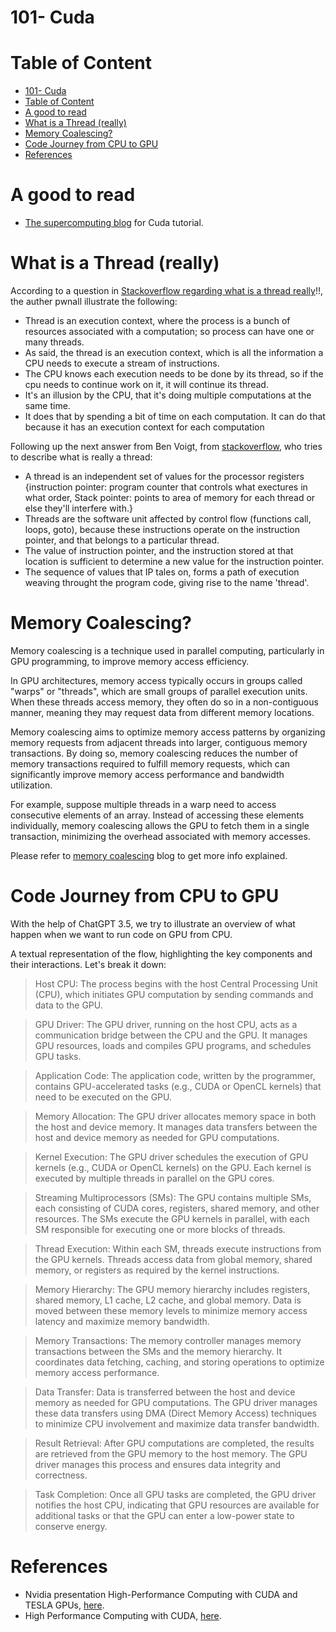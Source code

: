 # 101- Cuda

# Table of Content
- [101- Cuda](#101--cuda)
- [Table of Content](#table-of-content)
- [A good to read](#a-good-to-read)
- [What is a Thread (really)](#what-is-a-thread-really)
- [Memory Coalescing?](#memory-coalescing)
- [Code Journey from CPU to GPU](#code-journey-from-cpu-to-gpu)
- [References](#references)

# A good to read
- [The supercomputing blog](http://supercomputingblog.com/cuda-tutorials/) for Cuda tutorial.

# What is a Thread (really)
According to a question in [Stackoverflow regarding what is a thread really](https://stackoverflow.com/a/5201906)!!, the auther pwnall illustrate the following:
- Thread is an execution context, where the process is a bunch of resources associated with a computation; so process can have one or many threads.
- As said, the thread is an execution context, which is all the information a CPU needs to execute a stream of instructions.
- The CPU knows each execution needs to be done by its thread, so if the cpu needs to continue work on it, it will continue its thread.
- It's an illusion by the CPU, that it's doing multiple computations at the same time.
- It does that by spending a bit of time on each computation. It can do that because it has an execution context for each computation

Following up the next answer from Ben Voigt, from [stackoverflow](https://stackoverflow.com/a/5201879), who tries to describe what is really a thread:
- A thread is an independent set of values for the processor registers {instruction pointer: program counter that controls what exectures in what order, Stack pointer: points to area of memory for each thread or else they'll interfere with.}
- Threads are the software unit affected by control flow (functions call, loops, goto), because these instructions operate on the instruction pointer, and that belongs to a particular thread.
- The value of instruction pointer, and the instruction stored at that location is sufficient to determine a new value for the instruction pointer.
- The sequence of values that IP tales on, forms a path of execution weaving throught the program code, giving rise to the name 'thread'.

# Memory Coalescing?
Memory coalescing is a technique used in parallel computing, particularly in GPU programming, to improve memory access efficiency.

In GPU architectures, memory access typically occurs in groups called "warps" or "threads", which are small groups of parallel execution units. When these threads access memory, they often do so in a non-contiguous manner, meaning they may request data from different memory locations.

Memory coalescing aims to optimize memory access patterns by organizing memory requests from adjacent threads into larger, contiguous memory transactions. By doing so, memory coalescing reduces the number of memory transactions required to fulfill memory requests, which can significantly improve memory access performance and bandwidth utilization.

For example, suppose multiple threads in a warp need to access consecutive elements of an array. Instead of accessing these elements individually, memory coalescing allows the GPU to fetch them in a single transaction, minimizing the overhead associated with memory accesses.

Please refer to [memory coalescing](https://github.com/AhmedYousriSobhi/aCupOfTea/blob/main/programming/operatingSystem/memoryCoalescing.md) blog to get more info explained.

# Code Journey from CPU to GPU
With the help of ChatGPT 3.5, we try to illustrate an overview of what happen when we want to run code on GPU from CPU. 

A textual representation of the flow, highlighting the key components and their interactions. Let's break it down:

> Host CPU: The process begins with the host Central Processing Unit (CPU), which initiates GPU computation by sending commands and data to the GPU.

> GPU Driver: The GPU driver, running on the host CPU, acts as a communication bridge between the CPU and the GPU. It manages GPU resources, loads and compiles GPU programs, and schedules GPU tasks.

> Application Code: The application code, written by the programmer, contains GPU-accelerated tasks (e.g., CUDA or OpenCL kernels) that need to be executed on the GPU.

> Memory Allocation: The GPU driver allocates memory space in both the host and device memory. It manages data transfers between the host and device memory as needed for GPU computations.

> Kernel Execution: The GPU driver schedules the execution of GPU kernels (e.g., CUDA or OpenCL kernels) on the GPU. Each kernel is executed by multiple threads in parallel on the GPU cores.

> Streaming Multiprocessors (SMs): The GPU contains multiple SMs, each consisting of CUDA cores, registers, shared memory, and other resources. The SMs execute the GPU kernels in parallel, with each SM responsible for executing one or more blocks of threads.

> Thread Execution: Within each SM, threads execute instructions from the GPU kernels. Threads access data from global memory, shared memory, or registers as required by the kernel instructions.

> Memory Hierarchy: The GPU memory hierarchy includes registers, shared memory, L1 cache, L2 cache, and global memory. Data is moved between these memory levels to minimize memory access latency and maximize memory bandwidth.

> Memory Transactions: The memory controller manages memory transactions between the SMs and the memory hierarchy. It coordinates data fetching, caching, and storing operations to optimize memory access performance.

> Data Transfer: Data is transferred between the host and device memory as needed for GPU computations. The GPU driver manages these data transfers using DMA (Direct Memory Access) techniques to minimize CPU involvement and maximize data transfer bandwidth.

> Result Retrieval: After GPU computations are completed, the results are retrieved from the GPU memory to the host memory. The GPU driver manages this process and ensures data integrity and correctness.

> Task Completion: Once all GPU tasks are completed, the GPU driver notifies the host CPU, indicating that GPU resources are available for additional tasks or that the GPU can enter a low-power state to conserve energy.

# References
- Nvidia presentation High-Performance Computing with CUDA and TESLA GPUs, [here](https://intranet.birmingham.ac.uk/it/teams/infrastructure/research/bear/documents/public/CUDA-2013-07-31/CUDA-Tutorial.pdf).
- High Performance Computing with CUDA, [here](https://www.nvidia.com/content/PDF/isc-2011/Bradley2.pdf).
